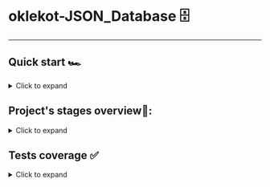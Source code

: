 # oklekot-JSON_Database 🗄️

---

## Quick start 🏎️

<details><summary>Click to expand</summary>

### Server
1. Run ServerSideApp!
### Client
2. Add command line arguments in ClientSideApp class (containing main() method) in configurations settings of current class and then run it.


When inserting commands:
```
-t {type} -k{key} -v{value}
```
When getting commands from .json file:
```
-in {file name}       
```

It is also possible to put/get nested JSON objects like this:
```
Sent: {"type":"get","key":["person","name"]}
Received: {"response":"OK","value":"Elon Musk"}
```
_MORE EXAMPLES UNDER STAGE 6 OVERVIEW_

##### Where: 
1. -t {type} is mandatory, possible types: set, get, delete and should be a String value
2. -k {key} is also mandatory, any String
3. -v {value} is only mandatory in set command 
##### Examples: 
Here is what the set request format should look like:
```
{ "type": "set", "key": "Secret key", "value": "Secret value" }
```
The responses should be in the JSON format. Please consider the examples below.
```
{ "response": "OK" }
```
The get request
```
{ "type": "get", "key": "Secret key" }
```
The delete request
```
{ "type": "delete", "key": "Key that doesn't exist" }
```
In the case of a get request with a key stored in the database:
```
{ "response": "OK", "value": "Secret value" }
```
In the case of a get or delete request with a key that doesn't exist:
```
{ "response": "ERROR", "reason": "No such key" }
```
</details>

## Project's stages overview👀:
<details><summary>Click to expand</summary>

### Hyperskill project: JSON_Database
more information: https://hyperskill.org/projects/65?track=17
### Stage 1️⃣ Create a database
##### Description
JSON database is a single file database that stores information in the form of JSON. It is a remote database, so it's usually accessed through the Internet.

In this stage, you need to simulate a database that can store text information in an array of size 100. From the start of the database, every cell contains an empty string. Users can save strings in the cells, read the information from these cells, and delete that information if needed. After a string has been deleted, that cell should contain an empty string.

The user can use the set, get, or delete commands.

##### Objectives
After set, a user should specify a number (1-100) and the text that will be saved to the cell. If the index is wrong, the program should output ERROR, otherwise, output OK. If the specified cell already contains information, it should be overwritten.
After get, a user should specify the cell number from which they want to get information. If the cell is empty or the index is wrong, the program should output ERROR; otherwise, the program should output the content of the cell.
After delete, the user should specify the number of the cell. If the index is wrong, the program should output ERROR; otherwise, output OK. If the string is empty, you don't have to do anything.
To exit the program, a user should enter exit.
Your program should run from the main function of the server package.

---

### Stage 2️⃣ Connect it to a server
##### Description
Usually, online databases are accessed through the Internet. In this project, the database will be on your computer, but it will still be run as a separate program. The client who wants to get, create, or delete some information is a separate program, too.

We will be using a socket to connect to the database. A socket is an interface to send and receive data between different processes. These processes can be on the same computer or different computers connected through the Internet.

To connect to the server, the client must know its address, which consists of two parts: IP-address and port. The address of your computer is always "127.0.0.1". The port can be any number between 0 and 65535, but preferably greater than 1024.

Let's take a look at this client-side code:

String address = "127.0.0.1";
int port = 23456;
Socket socket = new Socket(InetAddress.getByName(address), port);
DataInputStream input = new DataInputStream(socket.getInputStream());
DataOutputStream output = new DataOutputStream(socket.getOutputStream());
The client created a new socket, which means that the client tried to connect to the server. Successful creation of a socket means that the client found the server and managed to connect to it.

After that, you can see the creation of DataInputStream and DataOutputStream objects. These are the input and output streams to the server. If you expect data from the server, you need to write input.readUTF(). This returns the String object that the server sent to the client. If you want to send data to the server, you need to write output.writeUTF(stringText), and this message will be sent to the server.

The server created a ServerSocket object that waits for client connections. When a client connects, the method server.accept() returns the Socket connection to this client. After that, you can see the creation of DataInputStream and DataOutputStream objects: these are the input and output streams to this client, now from the server side. To receive data from the client, write input.readUTF(). To send data to the client, write output.writeUTF(stringText). The server should stop after responding to the client.

##### Objectives
In this stage, implement the simplest connection between one server and one client. The client should send the server a message: something along the lines of Give me a record # N, where N is an integer number. The server should reply A record # N was sent! to the client. Both the client and the server should print the received messages to the console. Note that they exchange only these texts, not actual database files.

Before a client connects to the server, the server output should be Server started!.

Note: the server and the client are different programs that run separately. Your server should run from the main function of the /server package, and the client should run from the main method of the /client package. To test your program you should run the server first so a client can connect to the server.

##### Example
The server should output something like this:
```
Server started!
Received: Give me a record # 12
Sent: A record # 12 was sent!
```
The client should output something like this:
```
Client started!
Sent: Give me a record # 12
Received: A record # 12 was sent!
```

---

### Stage 3️⃣ Add new functionalities
##### Description
In this stage, you will build upon the functionality of the program that you wrote in the first stage. The server should be able to receive messages get, set, and delete with an index of the cell. You also need to extend the database to 1000 cells (1-1000).

There is no need to save files on the hard drive, so if the server reboots, all the data will be lost. The server should serve one client at a time in a loop, and the client should only send one request to the server, get one reply, and exit. After that, the server should wait for another connection.

##### Objectives
Since the server cannot shut down by itself and testing requires the program to stop at a certain point, you should implement a way to stop the server. When the client sends exit, the server should stop. In a normal situation when there's no testing needed, you shouldn't allow this behavior.

To send a request to the server, the client should get all the information through command-line arguments. These arguments include the type of the request (set, get, or delete), the index of the cell, and, in the case of the set request, a text.

There is a good library to parse all the arguments called JCommander. It is included in our project setup, so you can use it without any installation. Before you get started with it, we recommend you check out a JCommander tutorial.

The arguments will be passed to the client in the following format:

-t set -i 148 -m Here is some text to store on the server
-t is the type of the request, and -i is the index of the cell. -m is the value to save in the database: you only need it in case of a set request.

The server and the client are different programs that run separately. Your server should run from the main method of the /server/Main class, and the client should run from the main method of the /client/Main class.

##### Example
The greater-than symbol followed by a space (> ) represents the user input. Note that it's not part of the input.

Starting the server:
```
java Main

Server started!
```
Starting the clients:
```
java Main -t get -i 1

Client started!

Sent: get 1

Received: ERROR
```
---

### Stage 4️⃣ Start work with JSON
##### Description
In this stage, you will store the database in JSON format. To work with JSON, we recommend using the GSON library made by Google. It is also included in our project setup. It is a good idea to get familiar with the library beforehand: see zetcode.com for some explanations!

In this stage, you should store the database as a Java JSON object.

The keys should be strings (no more limited integer indexes), and the values should be strings, as well.

Example of JSON database:
```
{
    "key1": "String value",
    "key2": 2,
    "key3": true
}
```
Also, you should send to the server a valid JSON (as a string) which includes all the parameters needed to execute the request. Below are a few examples for the set, get, and delete requests. Don't worry about multiple lines: the GSON library can represent them as a single line. Also, don't worry about extra spaces before and after quotes.

Here is what the set request format should look like:
```
{ "type": "set", "key": "Secret key", "value": "Secret value" }
```
The responses should be in the JSON format. Please consider the examples below.
```
{ "response": "OK" }
```
The get request
```
{ "type": "get", "key": "Secret key" }
```
The delete request
```
{ "type": "delete", "key": "Key that doesn't exist" }
```
In the case of a get request with a key stored in the database:
```
{ "response": "OK", "value": "Secret value" }
```
In the case of a get or delete request with a key that doesn't exist:
```
{ "response": "ERROR", "reason": "No such key" }
```

##### Objectives
Implement a Java JSON object to store the database records.

Implement the set, get, and delete requests and the OK and ERROR responses. Don't worry about multiple lines: the GSON library can represent them as a single line. Also, don't worry about extra spaces before and after quotes.

The arguments will be passed to the client in the following format:

-t set -k "Some key" -v "Here is some text to store on the server"
-t is the type of the request, and -k is the key. -v is the value to save in the database: you only need it in case of a set request.

---

### Stage 5️⃣ Manage multiple requests
##### Description
In this stage, improve your client and server by adding the ability to work with files. The server should keep the database on the hard drive file and update only after setting a new value or deleting one.

Let's think about another important aspect: when your database server becomes very popular, it won’t be able to process a lot of requests because it can only process one request at a time. To avoid that, you can parallelize the server's work using executors, so that every request is parsed and handled in a separate executor's task. The main thread should just wait for incoming requests.

For this kind of functionality, you need synchronization because all your threads will work with the same file. Even after parallelizing, you need to preserve the integrity of the database. Of course, you can't write the file in two separate threads simultaneously, but if no one is currently writing to the file, a lot of threads can read it, and no one can interrupt the other since no one is modifying it. This behavior is implemented in java.util.concurrent.locks.ReentrantReadWriteLock class. It allows multiple readers of the resource but only a single writer. Once a writer locks the resource, it waits until all the readers finish reading and only then starts to write. The readers can freely read the file even though other readers locked it, but if the writer locks the file, no readers can read it.

To use this class, you need two locks: read lock and write lock. See the snippet below:

ReadWriteLock lock = new ReentrantReadWriteLock();
Lock readLock = lock.readLock();
Lock writeLock = lock.writeLock();
Every time you want to read the file, invoke readLock.lock(). After reading, invoke readLock.unlock(). Do the same with writeLock, but only when you want to change the data.

Here are some examples of the input file contents:
```
{"type":"set","key":"name","value":"Kate"}
{"type":"get","key":"name"}
{"type":"delete","key":"name"}
```
##### Objectives
The server should keep the database on the hard drive in a db.json file which should be stored as the JSON file in the /server/data folder.
Use executors at the server in order to simultaneously handle multiple requests. Writing to the database file should be protected by a lock as described in the description.
Implement the ability to read a request from a file. If the -in argument is followed by the file name provided, read a request from that file. The file will be stored in /client/data.

### Stage 6️⃣ Store JSON objects in your database
##### Description
Improve your database in this stage. It should be able to store not only strings but any JSON objects as values.

The key should not only be a string since the user needs to retrieve part of the JSON value. For example, in the code snippet below, the user wants to get only the surname of the person:
```
{
    ... ,

    "person": {
        "name": "Adam",
        "surname": "Smith"
    }
    ...
}
```
Then, the user should type the full path to this field in a form of a JSON array: ["person", "surname"]. If the user wants to get the full person object, then they should type ["person"]. The user should be able to set separate values inside JSON values. For example, it should be possible to set only the surname using a key ["person", "surname"] and any value including another JSON. Moreover, the user should be able to set new values inside other JSON values. For example, using a key ["person", "age"] and a value 25, the person object should look like this:
```
{
    "person": {
        "name": "Adam",
        "surname": "Smith",
        "age": 25
    }
}
```
If there are no root objects, the server should create them, too. For example, if the database does not have a "person1" key but the user set the value {"id1": 12, "id2": 14} for the key ["person1", "inside1", "inside2"], then the database will have the following structure:

```
    "person1": {
        "inside1": {
            "inside2" : {
                "id1": 12,
                "id2": 14
            }
        }
```
The deletion of objects should follow the same rules. If a user deletes the object above by the key ["person1", "inside1", "inside2], then only "inside2" should be deleted, not "inside1" or "person1". See the example below:
```
{
    "person1": {
        "inside1": { }
    }
}
```
##### Objectives
Enhance your database with the ability to store any JSON objects as values as portrayed at the description.
##### Examples
Starting the server:
```
> java Main
Server started!
```
There is no need to format JSON in the output.

Starting the clients:
```
> java Main -t set -k 1 -v "Hello world!" 
Client started!
Sent: {"type":"set","key":"1","value":"Hello world!"}
Received: {"response":"OK"}
> java Main -in setFile.json 
Client started!
Sent:
{
   "type":"set",
   "key":"person",
   "value":{
      "name":"Elon Musk",
      "car":{
         "model":"Tesla Roadster",
         "year":"2018"
      },
      "rocket":{
         "name":"Falcon 9",
         "launches":"87"
      }
   }
}
Received: {"response":"OK"}
```
```
> java Main -in getFile.json 
Client started!
Sent: {"type":"get","key":["person","name"]}
Received: {"response":"OK","value":"Elon Musk"}
```
```
> java Main -in updateFile.json 
Client started!
Sent: {"type":"set","key":["person","rocket","launches"],"value":"88"}
Received: {"response":"OK"}
```
```
> java Main -in secondGetFile.json 
Client started!
Sent: {"type":"get","key":["person"]}
Received:
{
   "response":"OK",
   "value":{
      "name":"Elon Musk",
      "car":{
         "model":"Tesla Roadster",
         "year":"2018"
      },
      "rocket":{
         "name":"Falcon 9",
         "launches":"88"
      }
   }
}
```
</details>

## Tests coverage ✅

<details><summary>Click to expand</summary>
<img width="1203" alt="Screenshot 2024-04-06 at 20 58 08" src="https://github.com/oskarklkt/json-database/assets/117487714/71fa8558-b35b-4fcb-8bbd-913b795f95be">
</details>




